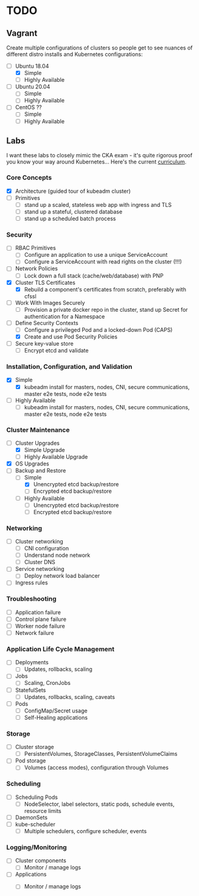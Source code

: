# TODO

## Vagrant

Create multiple configurations of clusters so people get to see nuances of different
distro installs and Kubernetes configurations:

- [ ] Ubuntu 18.04
    - [X] Simple
    - [ ] Highly Available
- [ ] Ubuntu 20.04
    - [ ] Simple
    - [ ] Highly Available
- [ ] CentOS ??
    - [ ] Simple
    - [ ] Highly Available

## Labs

I want these labs to closely mimic the CKA exam - it's quite rigorous proof you
know your way around Kubernetes... Here's the current [curriculum](https://github.com/cncf/curriculum/blob/master/CKA_Curriculum_V1.18.pdf).

### Core Concepts

- [X] Architecture (guided tour of kubeadm cluster)
- [ ] Primitives
    - [ ] stand up a scaled, stateless web app with ingress and TLS
    - [ ] stand up a stateful, clustered database
    - [ ] stand up a scheduled batch process

### Security

- [ ] RBAC Primitives
    - [ ] Configure an application to use a unique ServiceAccount
    - [ ] Configure a ServiceAccount with read rights on the cluster (!!!)
- [ ] Network Policies
    - [ ] Lock down a full stack (cache/web/database) with PNP
- [X] Cluster TLS Certificates
    - [X] Rebuild a component's certificates from scratch, preferably with cfssl
- [ ] Work With Images Securely
    - [ ] Provision a private docker repo in the cluster, stand up Secret for
          authentication for a Namespace
- [ ] Define Security Contexts
    - [ ] Configure a privileged Pod and a locked-down Pod (CAPS)
    - [X] Create and use Pod Security Policies
- [ ] Secure key-value store
    - [ ] Encrypt etcd and validate

### Installation, Configuration, and Validation

- [X] Simple
    - [X] kubeadm install for masters, nodes, CNI, secure communications, master
          e2e tests, node e2e tests
- [ ] Highly Available
    - [ ] kubeadm install for masters, nodes, CNI, secure communications, master
          e2e tests, node e2e tests

### Cluster Maintenance

- [ ] Cluster Upgrades
    - [X] Simple Upgrade
    - [ ] Highly Available Upgrade
- [X] OS Upgrades
- [ ] Backup and Restore
    - [ ] Simple
        - [X] Unencrypted etcd backup/restore
        - [ ] Encrypted etcd backup/restore
    - [ ] Highly Available
        - [ ] Unencrypted etcd backup/restore
        - [ ] Encrypted etcd backup/restore

### Networking

 - [ ] Cluster networking
    - [ ] CNI configuration
    - [ ] Understand node network
    - [ ] Cluster DNS
 - [ ] Service networking
     - [ ] Deploy network load balancer
 - [ ] Ingress rules

### Troubleshooting

 - [ ] Application failure
 - [ ] Control plane failure
 - [ ] Worker node failure
 - [ ] Network failure

### Application Life Cycle Management

 - [ ] Deployments
    - [ ] Updates, rollbacks, scaling
 - [ ] Jobs
    - [ ] Scaling, CronJobs
 - [ ] StatefulSets
    - [ ] Updates, rollbacks, scaling, caveats
 - [ ] Pods
     - [ ] ConfigMap/Secret usage
     - [ ] Self-Healing applications

### Storage

 - [ ] Cluster storage
    - [ ] PersistentVolumes, StorageClasses, PersistentVolumeClaims
 - [ ] Pod storage
     - [ ] Volumes (access modes), configuration through Volumes

### Scheduling

 - [ ] Scheduling Pods
    - [ ] NodeSelector, label selectors, static pods, schedule events, resource limits
 - [ ] DaemonSets
 - [ ] kube-scheduler
    - [ ] Multiple schedulers, configure scheduler, events

### Logging/Monitoring

 - [ ] Cluster components
    - [ ] Monitor / manage logs
 - [ ] Applications
    - [ ] Monitor / manage logs

